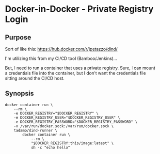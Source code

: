 # Docker-in-Docker - Private Registry Login

## Purpose

Sort of like this: https://hub.docker.com/r/jpetazzo/dind/

I'm utilizing this from my CI/CD tool (Bamboo/Jenkins)...

But, I need to run a container that uses a private registry. Sure, I can mount a credentials file into the container, but I don't want the credentials file sitting around the CI/CD host.

## Synopsis

```
docker container run \
    --rm \
    -e DOCKER_REGISTRY="$DOCKER_REGISTRY" \
    -e DOCKER_REGISTRY_USER="$DOCKER_REGISTRY_USER" \
    -e DOCKER_REGISTRY_PASSWORD="$DOCKER_REGISTRY_PASSWORD" \
    -v /var/run/docker.sock:/var/run/docker.sock \
    tadamo/dind-runner \
        docker container run \
            --rm \
            "$DOCKER_REGISTRY:this/image:latest" \
            sh -c "echo hello"
```
